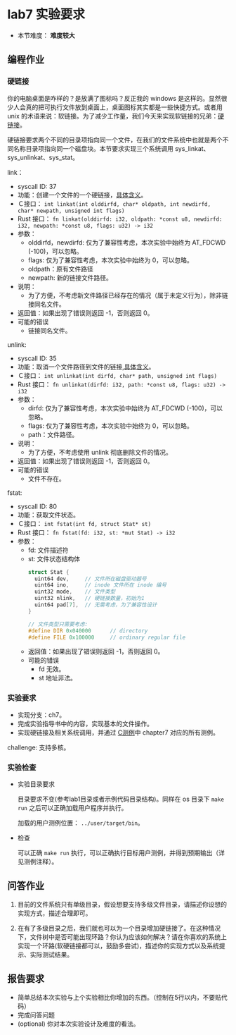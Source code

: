 # lab7 实验要求

- 本节难度： **难度较大** 

## 编程作业

### 硬链接

你的电脑桌面是咋样的？是放满了图标吗？反正我的 windows 是这样的。显然很少人会真的把可执行文件放到桌面上，桌面图标其实都是一些快捷方式。或者用 unix 的术语来说：软链接。为了减少工作量，我们今天来实现软链接的兄弟：[硬链接](https://en.wikipedia.org/wiki/Hard_link)。

硬链接要求两个不同的目录项指向同一个文件，在我们的文件系统中也就是两个不同名称目录项指向同一个磁盘块。本节要求实现三个系统调用 sys_linkat、sys_unlinkat、sys_stat。

link：
  * syscall ID: 37
  * 功能：创建一个文件的一个硬链接，[具体含义](https://linux.die.net/man/2/linkat)。
  * Ｃ接口： `int linkat(int olddirfd, char* oldpath, int newdirfd, char* newpath, unsigned int flags)`
  * Rust 接口： `fn linkat(olddirfd: i32, oldpath: *const u8, newdirfd: i32, newpath: *const u8, flags: u32) -> i32`
  * 参数：
    * olddirfd，newdirfd: 仅为了兼容性考虑，本次实验中始终为 AT_FDCWD (-100)，可以忽略。
    * flags: 仅为了兼容性考虑，本次实验中始终为 0，可以忽略。
    * oldpath：原有文件路径
    * newpath: 新的链接文件路径。
  * 说明：
    * 为了方便，不考虑新文件路径已经存在的情况（属于未定义行为），除非链接同名文件。
  * 返回值：如果出现了错误则返回 -1，否则返回 0。
  * 可能的错误
    * 链接同名文件。

unlink:
  * syscall ID: 35
  * 功能：取消一个文件路径到文件的链接,[具体含义](https://linux.die.net/man/2/unlinkat)。
  * Ｃ接口： `int unlinkat(int dirfd, char* path, unsigned int flags)`
  * Rust 接口： `fn unlinkat(dirfd: i32, path: *const u8, flags: u32) -> i32`
  * 参数：
    * dirfd: 仅为了兼容性考虑，本次实验中始终为 AT_FDCWD (-100)，可以忽略。
    * flags: 仅为了兼容性考虑，本次实验中始终为 0，可以忽略。
    * path：文件路径。
  * 说明：
    * 为了方便，不考虑使用 unlink 彻底删除文件的情况。
  * 返回值：如果出现了错误则返回 -1，否则返回 0。
  * 可能的错误
    * 文件不存在。

fstat:
  * syscall ID: 80
  * 功能：获取文件状态。
  * Ｃ接口： `int fstat(int fd, struct Stat* st)`
  * Rust 接口： `fn fstat(fd: i32, st: *mut Stat) -> i32`
  * 参数：
    * fd: 文件描述符
    * st: 文件状态结构体
      ```c
      struct Stat {
      	uint64 dev,     // 文件所在磁盘驱动器号
      	uint64 ino,     // inode 文件所在 inode 编号
      	uint32 mode,    // 文件类型
      	uint32 nlink,   // 硬链接数量，初始为1
      	uint64 pad[7],  // 无需考虑，为了兼容性设计
      }
      
      // 文件类型只需要考虑:
      #define DIR 0x040000		// directory
      #define FILE 0x100000		// ordinary regular file
      ```
    * 返回值：如果出现了错误则返回 -1，否则返回 0。
    * 可能的错误
      * fd 无效。
      * st 地址非法。

### 实验要求

- 实现分支：ch7。
- 完成实验指导书中的内容，实现基本的文件操作。
- 实现硬链接及相关系统调用，并通过 [C测例](https://github.com/DeathWish5/riscvos-c-tests)中 chapter7 对应的所有测例。

challenge: 支持多核。

### 实验检查

- 实验目录要求

    目录要求不变(参考lab1目录或者示例代码目录结构)。同样在 os 目录下 `make run` 之后可以正确加载用户程序并执行。

    加载的用户测例位置： `../user/target/bin`。

- 检查

    可以正确 `make run` 执行，可以正确执行目标用户测例，并得到预期输出（详见测例注释）。

## 问答作业

1. 目前的文件系统只有单级目录，假设想要支持多级文件目录，请描述你设想的实现方式，描述合理即可。

2. 在有了多级目录之后，我们就也可以为一个目录增加硬链接了。在这种情况下，文件树中是否可能出现环路？你认为应该如何解决？请在你喜欢的系统上实现一个环路(软硬链接都可以，鼓励多尝试)，描述你的实现方式以及系统提示、实际测试结果。

## 报告要求

* 简单总结本次实验与上个实验相比你增加的东西。（控制在5行以内，不要贴代码）
* 完成问答问题
* (optional) 你对本次实验设计及难度的看法。

